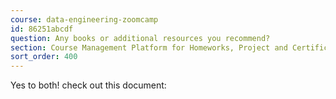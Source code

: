 ```yaml
---
course: data-engineering-zoomcamp
id: 86251abcdf
question: Any books or additional resources you recommend?
section: Course Management Platform for Homeworks, Project and Certificate
sort_order: 400
---
```


Yes to both! check out this document:


